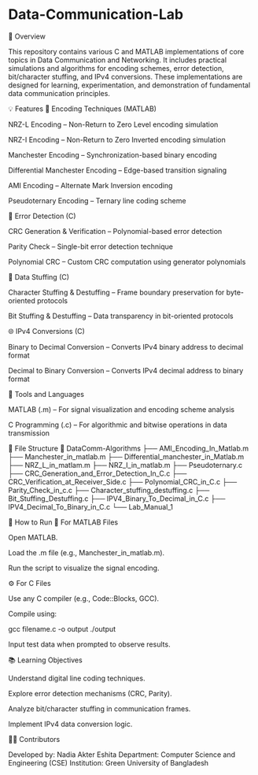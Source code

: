 # Data-Communication-Lab


📘 Overview

This repository contains various C and MATLAB implementations of core topics in Data Communication and Networking.
It includes practical simulations and algorithms for encoding schemes, error detection, bit/character stuffing, and IPv4 conversions. These implementations are designed for learning, experimentation, and demonstration of fundamental data communication principles.

💡 Features
🔢 Encoding Techniques (MATLAB)

NRZ-L Encoding – Non-Return to Zero Level encoding simulation

NRZ-I Encoding – Non-Return to Zero Inverted encoding simulation

Manchester Encoding – Synchronization-based binary encoding

Differential Manchester Encoding – Edge-based transition signaling

AMI Encoding – Alternate Mark Inversion encoding

Pseudoternary Encoding – Ternary line coding scheme

🧮 Error Detection (C)

CRC Generation & Verification – Polynomial-based error detection

Parity Check – Single-bit error detection technique

Polynomial CRC – Custom CRC computation using generator polynomials

🧱 Data Stuffing (C)

Character Stuffing & Destuffing – Frame boundary preservation for byte-oriented protocols

Bit Stuffing & Destuffing – Data transparency in bit-oriented protocols

🌐 IPv4 Conversions (C)

Binary to Decimal Conversion – Converts IPv4 binary address to decimal format

Decimal to Binary Conversion – Converts IPv4 decimal address to binary format

🧰 Tools and Languages

MATLAB (.m) – For signal visualization and encoding scheme analysis

C Programming (.c) – For algorithmic and bitwise operations in data transmission

📁 File Structure
📂 DataComm-Algorithms
├── AMI_Encoding_In_Matlab.m
├── Manchester_in_matlab.m
├── Differential_manchester_in_Matlab.m
├── NRZ_L_in_matlam.m
├── NRZ_I_in_matlab.m
├── Pseudoternary.c
├── CRC_Generation_and_Error_Detection_In_C.c
├── CRC_Verification_at_Receiver_Side.c
├── Polynomial_CRC_in_C.c
├── Parity_Check_in_c.c
├── Character_stuffing_destuffing.c
├── Bit_Stuffing_Destuffing.c
├── IPV4_Binary_To_Decimal_in_C.c
├── IPV4_Decimal_To_Binary_in_C.c
└── Lab_Manual_1

🚀 How to Run
🧩 For MATLAB Files

Open MATLAB.

Load the .m file (e.g., Manchester_in_matlab.m).

Run the script to visualize the signal encoding.

⚙️ For C Files

Use any C compiler (e.g., Code::Blocks, GCC).

Compile using:

gcc filename.c -o output
./output


Input test data when prompted to observe results.

📚 Learning Objectives

Understand digital line coding techniques.

Explore error detection mechanisms (CRC, Parity).

Analyze bit/character stuffing in communication frames.

Implement IPv4 data conversion logic.

👩‍💻 Contributors

Developed by: Nadia Akter Eshita
Department: Computer Science and Engineering (CSE)
Institution: Green University of Bangladesh

